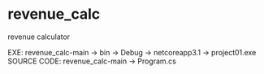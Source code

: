 # revenue_calc
revenue calculator

EXE: revenue_calc-main -> bin -> Debug -> netcoreapp3.1 -> project01.exe  
SOURCE CODE: revenue_calc-main -> Program.cs
